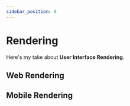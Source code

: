 ```yaml
---
sidebar_position: 9
---
```


# Rendering

Here's my take about **User Interface Rendering**.

## Web Rendering

## Mobile Rendering

